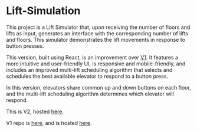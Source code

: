 # Lift-Simulation

This project is a Lift Simulator that, upon receiving the number of floors and lifts as input, generates an interface with the corresponding number of lifts and floors. This simulator demonstrates the lift movements in response to button presses.

This version, built using React, is an improvement over [V1](https://github.com/AnshJain-Shwalia/Lift-Simulation). It features a more intuitive and user-friendly UI, is responsive and mobile-friendly, and includes an improved multi-lift scheduling algorithm that selects and schedules the best available elevator to respond to a button press.

In this version, elevators share common up and down buttons on each floor, and the multi-lift scheduling algorithm determines which elevator will respond.

This is V2, hosted [here](https://lift-simulation-lilac-two.vercel.app/).

V1 repo is [here](https://github.com/AnshJain-Shwalia/Lift-Simulation), and is hosted [here](https://main--zesty-peony-c9432e.netlify.app/).
